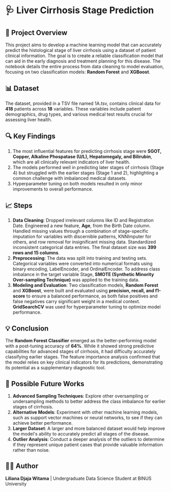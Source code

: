 # 🩺 Liver Cirrhosis Stage Prediction

## 📌 Project Overview
This project aims to develop a machine learning model that can accurately predict the histological stage of liver cirrhosis using a dataset of patient clinical information. The goal is to create a reliable classification model that can aid in the early diagnosis and treatment planning for this disease. The notebook details the entire process from data cleaning to model evaluation, focusing on two classification models: **Random Forest** and **XGBoost**.

## 📊 Dataset
The dataset, provided in a TSV file named 1A.tsv, contains clinical data for **418** patients across **18** variables. These variables include patient demographics, drug types, and various medical test results crucial for assessing liver health.

## 🔍 Key Findings
1. The most influential features for predicting cirrhosis stage were **SGOT, Copper, Alkaline Phospatase (U/L), Hepatomegaly, and Bilirubin**, which are all clinically relevant indicators of liver health.
2. The models performed well in predicting later stages of cirrhosis (Stage 4) but struggled with the earlier stages (Stage 1 and 2), highlighting a common challenge with imbalanced medical datasets.
3. Hyperparameter tuning on both models resulted in only minor improvements to overall performance.

## 📈 Steps
1. **Data Cleaning**: Dropped irrelevant columns like ID and Registration Date. Engineered a new feature, **Age**, from the Birth Date column. Handled missing values through a combination of stage-specific imputation for variables with discernible patterns, KNNImputer for others, and row removal for insignificant missing data. Standardized inconsistent categorical data entries. The final dataset size was **399 rows and 15 columns**.
2. **Preprocessing**: The data was split into training and testing sets. Categorical variables were converted into numerical formats using binary encoding, LabelEncoder, and OrdinalEncoder. To address class imbalance in the target variable Stage, **SMOTE (Synthetic Minority Over-sampling Technique)** was applied to the training data.
3. **Modeling and Evaluation**: Two classification models, **Random Forest** and **XGBoost**, were built and evaluated using **precision, recall, and f1-score** to ensure a balanced performance, as both false positives and false negatives carry significant weight in a medical context. **GridSearchCV** was used for hyperparameter tuning to optimize model performance.

## 💡 Conclusion
The **Random Forest Classifier** emerged as the better-performing model with a post-tuning accuracy of **64%**. While it showed strong predictive capabilities for advanced stages of cirrhosis, it had difficulty accurately classifying earlier stages. The feature importance analysis confirmed that the model relies on key clinical indicators for its predictions, demonstrating its potential as a supplementary diagnostic tool.

## 🔮 Possible Future Works
1. **Advanced Sampling Techniques**: Explore other oversampling or undersampling methods to better address the class imbalance for earlier stages of cirrhosis.
2. **Alternative Models**: Experiment with other machine learning models, such as support vector machines or neural networks, to see if they can achieve better performance.
3. **Larger Dataset**: A larger and more balanced dataset would help improve the model's ability to accurately predict all stages of the disease.
4. **Outlier Analysis**: Conduct a deeper analysis of the outliers to determine if they represent unique patient cases that provide valuable information rather than noise.

## 👨‍💻 Author
**Liliana Djaja Witama** | Undergraduate Data Science Student at BINUS University
